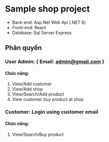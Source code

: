 # Sample shop project

- Back-end: Asp.Net Web Api (.NET 6)
- Front-end: React
- Database: Sql Server Express

## Phân quyền

### User Admin: { Email: admin@gmail.com }

#### Chức năng:

1. View/Add customer
1. View/Add shop
1. View/Search/Add product
1. View customer buy product at shop

### Customer: Login using customer email

#### Chức năng:

1. View/Search/Buy product
